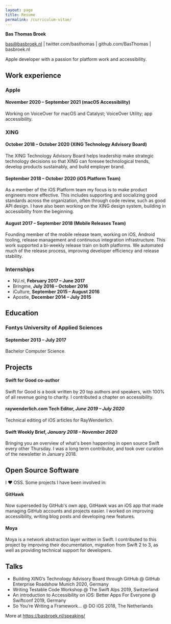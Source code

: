 ```yaml
---
layout: page
title: Resume
permalink: /curriculum-vitae/
---
```


**Bas Thomas Broek**

bas@basbroek.nl | twitter.com/basthomas | github.com/BasThomas | basbroek.nl

Apple developer with a passion for platform work and accessibility.

## Work experience

### Apple

#### **November 2020 – September 2021** (macOS Accessibility)

Working on VoiceOver for macOS and Catalyst; VoiceOver Utility; app accessibility.

### XING

#### **October 2018 – October 2020** (XING Technology Advisory Board)

The XING Technology Advisory Board helps leadership make strategic
technology decisions so that XING can
foresee technological trends, develop products sustainably, and build employer brand.

#### **September 2018 – October 2020** (iOS Platform Team)

As a member of the iOS Platform team my focus is to make product engineers more effective. This includes supporting and socializing good standards across the organization, often through code review, such as good API design. I have also been working on the XING design system, building in accessibility from the beginning.

#### **August 2017 – September 2018** (Mobile Releases Team)

Founding member of the mobile release team, working on iOS, Android tooling, release management and continuous
integration infrastructure. This work supported a bi-weekly release train on both platforms. We automated much of the release process, improving developer efficiency and release stability.

### Internships
- NU.nl, **February 2017 – June 2017**
- Bringme, **July 2016 – October 2016**
- iCulture, **September 2015 – August 2016**
- Apostle, **December 2014 – July 2015**

## Education

### Fontys University of Applied Sciences
#### **September 2013 – July 2017**

Bachelor Computer Science.

## Projects

#### Swift for Good co-author

Swift for Good is a book written by 20 top authors and speakers, with 100% of
all revenue going to charity. I contributed a chapter on accessibility.

#### raywenderlich.com Tech Editor, *June 2019 – July 2020*

Technical editing of iOS articles for RayWenderlich.

#### Swift Weekly Brief, *January 2018 – November 2020*

Bringing you an overview of what's been happening in open source Swift every other
Thursday. I was a long term contributor, and took over curation of the
newsletter in January 2018.

## Open Source Software
I ❤️ OSS. Some projects I have been involved in:

#### GitHawk

Now superseded by GitHub's own app, GitHawk was an iOS app that made managing GitHub accounts and projects easier. I worked on improving accessibility, writing blog posts and developing new features.

#### Moya
Moya is a network abstraction layer written in Swift. I contributed to
this project by improving their documentation, migration from Swift 2 to 3, as well as providing technical support for developers.

## Talks
- Building XING’s Technology Advisory Board through GitHub @ GitHub Enterprise Roadshow Munich 2020, Germany
- Writing Testable Code Workshop @ The Swift Alps 2019, Switzerland
- An introduction to Accessibility on iOS: Better Apps For Everyone @ Swiftconf 2019, Germany
- So You’re Writing a Framework... @ DO iOS 2018, The Netherlands

More at https://basbroek.nl/speaking/
